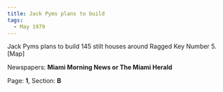 ```yaml
---  
title: Jack Pyms plans to build  
tags:  
  - May 1979  
---  
```

  
Jack Pyms plans to build 145 stilt houses around Ragged Key Number 5. [Map]  
  
Newspapers: **Miami Morning News or The Miami Herald**  
  
Page: **1**, Section: **B** 

